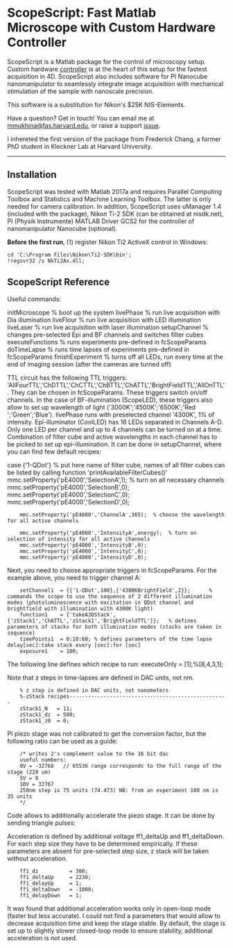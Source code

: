 # ScopeScript: Fast Matlab Microscope with Custom Hardware Controller

ScopeScript is a Matlab package for the control of microscopy setup. Custom hardware [controller](https://github.com/mariavmukhina/Custom_TTL_Controller_for_Microscope) is at the heart of this setup for the fastest acquisition in 4D. ScopeScript also includes software for PI Nanocube nanomanipulator to seamlessly integrate image acquisition with mechanical stimulation of the sample with nanoscale precision. 

This software is a substitution for Nikon's $25K NIS-Elements.

Have a question? Get in touch!
You can email me at mmukhina@fas.harvard.edu, or raise a support [issue](https://github.com/mariavmukhina/ScopeScript/issues/new?assignees=mariavmukhina&labels=help+wanted&template=support-request.md&title=%5BSUPPORT%5D).

I inhereted the first version of the package from Frederick Chang, a former PhD student in Kleckner Lab at Harvard University.

------------------

## Installation

ScopeScript was tested with Matlab 2017a and requires Parallel Computing Toolbox and Statistics and Machine Learning Toolbox. The latter is only needed for camera calibration. In addition, ScopeScript uses uManager 1.4 (included with the package), Nikon Ti-2 SDK (can be obtained at nisdk.net), PI (Physik Instrumente) MATLAB Driver GCS2 for the controller of nanomanipulator Nanocube (optional).

**Before the first run**, (1) register Nikon Ti2 ActiveX control in Windows:
```
cd 'C:\Program Files\Nikon\Ti2-SDK\bin';           
!regsvr32 /s NkTi2Ax.dll;
```

## ScopeScript Reference


Useful commands:

initMicroscope           % boot up the system
livePhase                  % run live acquisition with Dia illumination
liveFlour                   % run live acquisition with LED illumination
liveLaser                   % run live acquisition with laser illumination
setupChannel            % changes pre-selected Epi and BF channels and switches filter cubes
executeFunctions       % runs experiments pre-defined in fcScopeParams
doTimeLapse             % runs time lapses of experiments pre-defined in fcScopeParams
finishExperiment        % turns off all LEDs, run every time at the end of imaging session (after the cameras are turned off)

TTL circuit has the following TTL triggers: 'AllFourTTL','ChDTTL','ChCTTL','ChBTTL','ChATTL','BrightFieldTTL','AllOnTTL'. They can be chosen in fcScopeParams. These triggers switch on/off channels. In the case of BF-illumination (ScopeLED), these triggers also allow to set up wavelength of light ('3000K';'4500K';'6500K';'Red ';'Green';'Blue'). livePhase runs with preselected channel '4300K', 1% of intensity. Epi-illuminator (CoolLED) has 16 LEDs separated in Channels A-D. Only one LED per channel and up to 4 channels can be turned on at a time. Combination of filter cube and active wavelengths in each channel has to be picked to set up epi-illumination. It can be done in setupChannel, where you can find few default recipes:
 
   
case {'1-QDot'}  % put here name of filter cube, names of all filter cubes can be listed by calling function 'printAvailableFilterCubes()'
        mmc.setProperty('pE4000','SelectionA',1);  % turn on all necessary channels
        mmc.setProperty('pE4000','SelectionB',0);
        mmc.setProperty('pE4000','SelectionC',0);
        mmc.setProperty('pE4000','SelectionD',0);

        mmc.setProperty('pE4000','ChannelA',365);  % choose the wavelength for all active channels

        mmc.setProperty('pE4000','IntensityA',energy);  % turn on selection of intensity for all active channels
        mmc.setProperty('pE4000','IntensityB',0);
        mmc.setProperty('pE4000','IntensityC',0);
        mmc.setProperty('pE4000','IntensityD',0);


Next, you need to choose appropriate triggers in fcScopeParams. For the example above, you need to trigger channel A: 

        setChannel1  = {{'1-QDot',100},{'4300KBrightField',2}};      % commands the scope to use the sequence of 2 different illumination modes (photoluminescence with excitation in QDot channel and brightfield with illumination with 4300K light)
        function1    = {'takeA3DStack',{'zStack1','ChATTL','zStack1','BrightFieldTTL'}};   % defines parameters of stacks for both illumination modes (stacks are taken in sequence)
        timePoints1  = 0:10:60; % defines parameters of the time lapse delay[sec]:take stack every [sec]:for [sec]
        exposure1    = 100;

The following line defines which recipe to run:
        executeOnly = [1];%[8,4,3,1];

Note that z steps in time-lapses are defined in DAC units, not nm. 

        % z step is defined in DAC units, not nanometers
        %-zStack recipes---------------------------------------------------
        zStack1_N   = 11;
        zStack1_dz  = 500;
        zStack1_z0  = 0;

PI piezo stage was not calibrated to get the conversion factor, but the following ratio can be used as a guide: 

        /* writes 2's complement value to the 16 bit dac
        useful numbers:
        0V = -32768   // 65536 range corresponds to the full range of the stage (220 um)
        5V = 0
        10V = 32767
        250nm step is 75 units (74.473) NB: from an experiment 100 nm is 35 units
        */

Code allows to additionally accelerate the piezo stage. It can be done by sending triangle pulses:



Acceleration is defined by additional voltage ff1_deltaUp and ff1_deltaDown. For each step size they have to be determined empirically. If these parameters are absent for pre-selected step size, z stack will be taken without acceleration.

        ff1_dz          = 300;
        ff1_deltaUp     = 2230;
        ff1_delayUp     = 1;
        ff1_deltaDown   = -1000;
        ff1_delayDown   = 1;

It was found that additional acceleration works only in open-loop mode (faster but less accurate). I could not find a parameters that would allow to decrease acquisition time and keep the stage stable. By default, the stage is set up to slightly slower closed-loop mode to ensure stability, additional acceleration is not used. 
